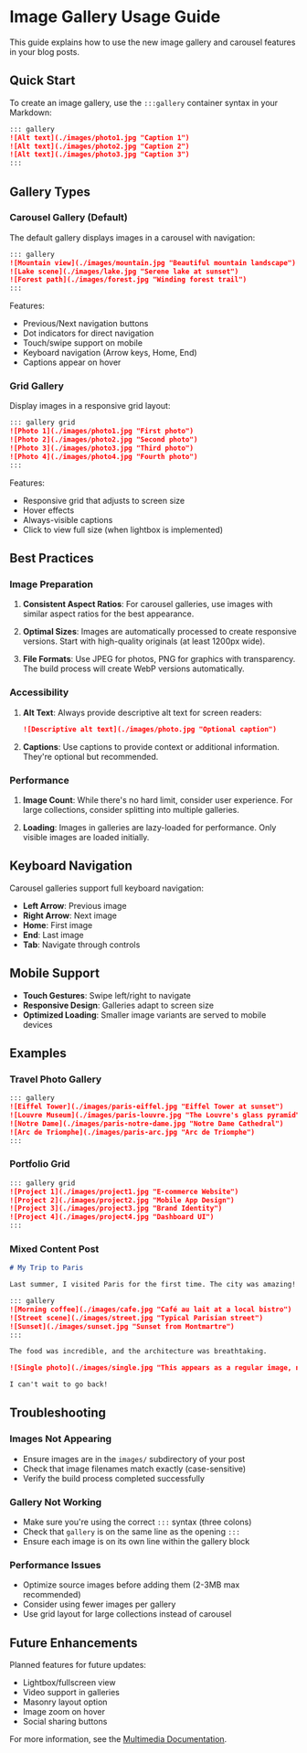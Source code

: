 # Image Gallery Usage Guide

This guide explains how to use the new image gallery and carousel features in your blog posts.

## Quick Start

To create an image gallery, use the `:::gallery` container syntax in your Markdown:

```markdown
::: gallery
![Alt text](./images/photo1.jpg "Caption 1")
![Alt text](./images/photo2.jpg "Caption 2")
![Alt text](./images/photo3.jpg "Caption 3")
:::
```

## Gallery Types

### Carousel Gallery (Default)

The default gallery displays images in a carousel with navigation:

```markdown
::: gallery
![Mountain view](./images/mountain.jpg "Beautiful mountain landscape")
![Lake scene](./images/lake.jpg "Serene lake at sunset")
![Forest path](./images/forest.jpg "Winding forest trail")
:::
```

Features:
- Previous/Next navigation buttons
- Dot indicators for direct navigation
- Touch/swipe support on mobile
- Keyboard navigation (Arrow keys, Home, End)
- Captions appear on hover

### Grid Gallery

Display images in a responsive grid layout:

```markdown
::: gallery grid
![Photo 1](./images/photo1.jpg "First photo")
![Photo 2](./images/photo2.jpg "Second photo")
![Photo 3](./images/photo3.jpg "Third photo")
![Photo 4](./images/photo4.jpg "Fourth photo")
:::
```

Features:
- Responsive grid that adjusts to screen size
- Hover effects
- Always-visible captions
- Click to view full size (when lightbox is implemented)

## Best Practices

### Image Preparation

1. **Consistent Aspect Ratios**: For carousel galleries, use images with similar aspect ratios for the best appearance.

2. **Optimal Sizes**: Images are automatically processed to create responsive versions. Start with high-quality originals (at least 1200px wide).

3. **File Formats**: Use JPEG for photos, PNG for graphics with transparency. The build process will create WebP versions automatically.

### Accessibility

1. **Alt Text**: Always provide descriptive alt text for screen readers:
   ```markdown
   ![Descriptive alt text](./images/photo.jpg "Optional caption")
   ```

2. **Captions**: Use captions to provide context or additional information. They're optional but recommended.

### Performance

1. **Image Count**: While there's no hard limit, consider user experience. For large collections, consider splitting into multiple galleries.

2. **Loading**: Images in galleries are lazy-loaded for performance. Only visible images are loaded initially.

## Keyboard Navigation

Carousel galleries support full keyboard navigation:

- **Left Arrow**: Previous image
- **Right Arrow**: Next image
- **Home**: First image
- **End**: Last image
- **Tab**: Navigate through controls

## Mobile Support

- **Touch Gestures**: Swipe left/right to navigate
- **Responsive Design**: Galleries adapt to screen size
- **Optimized Loading**: Smaller image variants are served to mobile devices

## Examples

### Travel Photo Gallery
```markdown
::: gallery
![Eiffel Tower](./images/paris-eiffel.jpg "Eiffel Tower at sunset")
![Louvre Museum](./images/paris-louvre.jpg "The Louvre's glass pyramid")
![Notre Dame](./images/paris-notre-dame.jpg "Notre Dame Cathedral")
![Arc de Triomphe](./images/paris-arc.jpg "Arc de Triomphe")
:::
```

### Portfolio Grid
```markdown
::: gallery grid
![Project 1](./images/project1.jpg "E-commerce Website")
![Project 2](./images/project2.jpg "Mobile App Design")
![Project 3](./images/project3.jpg "Brand Identity")
![Project 4](./images/project4.jpg "Dashboard UI")
:::
```

### Mixed Content Post
```markdown
# My Trip to Paris

Last summer, I visited Paris for the first time. The city was amazing!

::: gallery
![Morning coffee](./images/cafe.jpg "Café au lait at a local bistro")
![Street scene](./images/street.jpg "Typical Parisian street")
![Sunset](./images/sunset.jpg "Sunset from Montmartre")
:::

The food was incredible, and the architecture was breathtaking.

![Single photo](./images/single.jpg "This appears as a regular image, not in a gallery")

I can't wait to go back!
```

## Troubleshooting

### Images Not Appearing
- Ensure images are in the `images/` subdirectory of your post
- Check that image filenames match exactly (case-sensitive)
- Verify the build process completed successfully

### Gallery Not Working
- Make sure you're using the correct `:::` syntax (three colons)
- Check that `gallery` is on the same line as the opening `:::`
- Ensure each image is on its own line within the gallery block

### Performance Issues
- Optimize source images before adding them (2-3MB max recommended)
- Consider using fewer images per gallery
- Use grid layout for large collections instead of carousel

## Future Enhancements

Planned features for future updates:
- Lightbox/fullscreen view
- Video support in galleries
- Masonry layout option
- Image zoom on hover
- Social sharing buttons

For more information, see the [Multimedia Documentation](../technical/MULTIMEDIA.md).